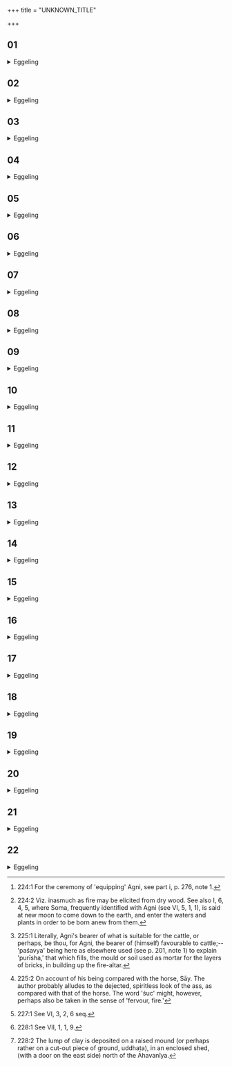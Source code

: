 +++
title = "UNKNOWN_TITLE"

+++


##  01
<details><summary>Eggeling</summary>

1. That (lump of clay representing Agni) is still in his hand when he addresses the animals; for the gods, being about to equip [^egg_452] (Agni), now first laid vigour into them; and in like manner does this (Sacrificer, or priest) now, being about to equip (Agni), first lay vigour into these (cattle).

[^egg_452]: 224:1 For the ceremony of 'equipping' Agni, see part i, p. 276, note 1.
</details>

##  02
<details><summary>Eggeling</summary>

2. He addresses the horse, with (Vāj. S. XI, 43 R̥k S. X, 1, 2), 'Thus born, art thou the child of the two worlds;'--the two worlds, doubtless, are these two, heaven and earth; and he (Agni) thus born, is the child of these two;--'O Agni, the lovely (child), distributed among the plants,'--for he, the lovely one, is indeed distributed among all the plants [^egg_453];--'a brilliant child, through gloom and night,'--for as a brilliant child, he (Agni) indeed shines beyond gloom and night;--'crying aloud thou didst go forth from the mothers;'--his mothers, doubtless, are the plants, and from them he comes forth crying aloud. He thereby lays vigour into the horse.

[^egg_453]: 224:2 Viz. inasmuch as fire may be elicited from dry wood. See also I, 6, 4, 5, where Soma, frequently identified with Agni (see VI, 5, 1, 1), is said at new moon to come down to the earth, and enter the waters and plants in order to be born anew from them.
</details>

##  03
<details><summary>Eggeling</summary>

3. Then (he addresses) the ass, with (Vāj. S. XI, 44), 'Steadfast be thou, firm-limbed, and a swift racer be thou, O steed!'--that is, 'be thou steadfast, and firm-limbed, and swift, and a racer, O steed!'--'Ample be thou, and well to sit upon, thou, the bearer of Agni's supply!'--that is, 'be

thou ample (broad), well to rest upon, thou, Agni's provender-bearer [^egg_454]!' He thereby lays vigour into the ass.

[^egg_454]: 225:1 Literally, Agni's bearer of what is suitable for the cattle, or perhaps, be thou, for Agni, the bearer of (himself) favourable to cattle;--'paśavya' being here as elsewhere used (see p. 201, note 1) to explain 'purīsha,' that which fills, the mould or soil used as mortar for the layers of bricks, in building up the fire-altar.
</details>

##  04
<details><summary>Eggeling</summary>

4. Then the he-goat, with (Vāj. S. XI, 45), 'Be thou propitious unto human creatures, O Aṅgiras!'--for Agni is Aṅgiras, and the he-goat is sacred to Agni: he thus appeases him with a view to his doing no injury;--'Scorch not heaven and earth, nor the air, nor the trees!'--that is, 'do not injure anything!' He thereby lays vigour into the he-goat.
</details>

##  05
<details><summary>Eggeling</summary>

5. With three (verses) he addresses (the animals), for threefold is Agni: as great as Agni is, as great as is his measure, with so much he thus lays vigour into them.
</details>

##  06
<details><summary>Eggeling</summary>

6. He then holds it (Agni, the lump of clay) over these animals, whereby he equips him (Agni) with these cattle. He does not touch them, lest he should injure that seed by the thunderbolt, for cattle are a thunderbolt, and this (clay) is seed; or lest that Agni should injure those cattle, for that (lump of clay) is Agni, and these (animals) are cattle.
</details>

##  07
<details><summary>Eggeling</summary>

7. In the first place he holds it over the horse, with (Vāj. S. XI, 46), 'Let the racer start forth neighing lustily,'--that is, 'Let the racer start forth neighing repeatedly;'--'the running ass, crying aloud!' He thus mentions the ass in the formula of the horse, and thereby imbues the ass with sorrow [^egg_455];--'bearing Agni Purīshya, may he

[^egg_455]: 225:2 On account of his being compared with the horse, Sāy. The author probably alludes to the dejected, spiritless look of the ass, as  compared with that of the horse. The word 'śuc' might, however, perhaps also be taken in the sense of 'fervour, fire.'

not perish before his full measure of time!'--that is, 'bearing Agni favourable to cattle, may he (the horse) not perish before (the completion of) this sacred work.' He thereby equips him (Agni) with the horse.
</details>

##  08
<details><summary>Eggeling</summary>

8. Then (over) the ass, with, 'The male carrying Agni, the male,'--for Agni is a male, and the he-ass is a male: that male carries the male;--'the sea-born child of the waters,'--for he (Agni) is the sea-born child of the waters. He thereby equips him with the ass.
</details>

##  09
<details><summary>Eggeling</summary>

9. He then takes it off, with, 'O Agni, come hither to the feast!'--that is, 'in order to rejoice.' By means of the brahman, the yajus (formula), he thus removes him (Agni) from the Śūdra caste.
</details>

##  10
<details><summary>Eggeling</summary>

10. Then (he holds it over) the he-goat, with (Vāj. S XI, 47), 'The law--the truth, the law--the truth!--the (divine) law doubtless is this Agni; and the truth is yonder sun; or, rather, the law is yonder (sun), and the truth is this (Agni); but, indeed, this Agni is both the one and the other: hence he says, 'the law--the truth, the law--the truth.' He thereby equips him with the he-goat
</details>

##  11
<details><summary>Eggeling</summary>

11. With three (beasts) he equips (Agni),--three fold is Agni: as great as Agni is, as great as is his measure, with so much he thus equips him. With three (verses) he previously addresses (the beasts),--that mikes six: the significance of this (number) has been explained.
</details>

##  12
<details><summary>Eggeling</summary>

12. They then make the beasts return (to the Āhavanīya): the he-goat goes first of them, then the ass, then the horse. Now, in going away from this

 (Āhavanīya [^egg_456]), the horse goes first, then the ass, then the he-goat,--for the horse corresponds to the Kshatra (nobility), the ass to the Vaiśya and Śūdra, the he-goat to the Brāhmaṇa.

[^egg_456]: 227:1 See VI, 3, 2, 6 seq.
</details>

##  13
<details><summary>Eggeling</summary>

13. And inasmuch as, in going from here, the horse goes first, therefore the Kshatriya, going first, is followed by the three other castes; and inasmuch as, in returning from there, the he-goat goes first, therefore the Brāhmaṇa, going first, is followed by the three other castes. And inasmuch as the ass does not go first, either in going from here, or in coming back from there, therefore the Brāhmaṇa and Kshatriya never go behind the Vaiśya and Śūdra hence they walk thus in order to avoid a confusion between good and bad. And, moreover, he thus encloses those two castes (the Vaiśya and Śūdra) on both sides by the priesthood and the nobility, and makes them submissive.
</details>

##  14
<details><summary>Eggeling</summary>

14. He then looks at the sham-man, with, 'Agni Purīshya we bear, Aṅgiras-like;'--that is, 'Agni, favourable to cattle, we bear, like Agni.' He thereby equips him with the sham-man.
</details>

##  15
<details><summary>Eggeling</summary>

15. He (the Adhvaryu) arrives (near the fire) while holding (the lump of clay) over the he-goat; for the he-goat is sacred to Agni: he thus equips him (Agni) with his own self, with his own godhead. And, moreover, the he-goat is the Brahman (priesthood): with the Brahman he thus equips him.
</details>

##  16
<details><summary>Eggeling</summary>

16. He then takes it down, with, 'O plants, welcome ye with joy this propitious Agni coming hitherwards!' for the plants are afraid lest he (Agni) should injure them: it is for them that he

now appeases him, saying, 'Welcome ye him with joy, propitious he comes to you; he will not injure you!'--'Removing all infirmities, afflictions; settling down, drive off from us evil intention!' that is, 'removing all infirmities and afflictions, settling down, drive off from us all evil!'
</details>

##  17
<details><summary>Eggeling</summary>

17. [Vāj. S. XI, 48] 'O plants, receive him joyfully, ye blossoming, full-berried ones!' for that is their perfect form when they are blossoming and full-berried: thus, 'Being perfect, receive ye him joyfully!'--'this timely child of yours hath settled down in his old seat;' that is, 'this seasonable child of yours has settled down in his eternal seat.'
</details>

##  18
<details><summary>Eggeling</summary>

18. With two (verses) he takes it down,--two-footed is the Sacrificer, and the Sacrificer is Agni: as great as Agni is, as great as is his measure, with so much he thus takes it down. He takes it down from the right (south) to the left (north) side: the significance of this has been explained. Raised and sprinkled is (the place) where he takes it down, for on a (mound), raised and sprinkled, the (sacrificial) fire is laid down. Gravel is strewed thereon: the significance of this (will be explained) hereafter [^egg_457].

[^egg_457]: 228:1 See VII, 1, 1, 9.
</details>

##  19
<details><summary>Eggeling</summary>

19. It is enclosed on all sides [^egg_458]; for at that time the gods were afraid, thinking, 'We hope the Rakshas, the fiends, will not smite here this (Agni) of ours!' They enclosed him with this stronghold; and in like manner does this one now enclose him with this stronghold. And, again, this is a womb;

[^egg_458]: 228:2 The lump of clay is deposited on a raised mound (or perhaps rather on a cut-out piece of ground, uddhata), in an enclosed shed, (with a door on the east side) north of the Āhavanīya.

and this (clay) is seed; and in secret, as it were, the seed is infused into the womb: it is thus made of the form of the womb; and hence it is only in secret that one would have intercourse even with his own wife.
</details>

##  20
<details><summary>Eggeling</summary>

20. He then unties it (the lump of clay): whatever part of his (body) pains him (Agni) when tied up, that pain he now puts outside of him; and, moreover, he causes him to be born from that womb (the antelope skin).
</details>

##  21
<details><summary>Eggeling</summary>

21. [He unties it, with Vāj. S. XI, 49; R̥k S. III, 15, 1] 'Blazing forth with wide glare,'--that is, 'Shining brightly with wide glare;'--'chase away the terrors of the hating demons!'--that is, 'chase away all evils!'--'May I be in the protection of the great, the good protector, in the guidance of Agni, ready to our call!' thereby he invokes a blessing.
</details>

##  22
<details><summary>Eggeling</summary>

22. He then cuts off some goat's hair, and lets loose the animals towards the north-east; for this, the north-east, is the region of both gods and men: he thus bestows cattle on that region, and hence both gods and men subsist on cattle.
</details>